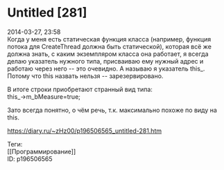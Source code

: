 Untitled [281]
===============

   
 2014-03-27, 23:58   
  Когда у меня есть статическая функция класса (например, функция потока для CreateThread должна быть статической), которая всё же должна знать, с каким экземпляром класса она работает, я всегда делаю указатель нужного типа, присваиваю ему нужный адрес и работаю через него -- это очевидно. А называю я указатель this\_. Потому что this назвать нельзя -- зарезервировано.   
   
 В итоге строки приобретают странный вид типа:   
 this\_->m\_bMeasure=true;   
   
 Зато всегда понятно, о чём речь, т.к. максимально похоже по виду на this.   
    
 <https://diary.ru/~zHz00/p196506565_untitled-281.htm>   
   
 Теги:   
 [[Программирование]]   
 ID: p196506565